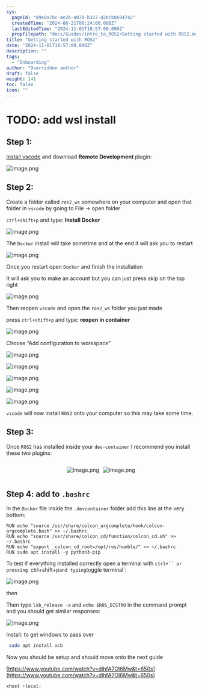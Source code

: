```yaml
---
sys:
  pageId: "89e0a78c-4e2b-4070-b327-d28cb0694742"
  createdTime: "2024-08-21T00:24:00.000Z"
  lastEditedTime: "2024-11-01T18:57:00.000Z"
  propFilepath: "docs/Guides/intro_to_ROS2/Getting started with ROS2.md"
title: "Getting started with ROS2"
date: "2024-11-01T18:57:00.000Z"
description: ""
tags:
  - "Onboarding"
author: "Overridden author"
draft: false
weight: 141
toc: false
icon: ""
---
```


# TODO: add wsl install

## Step 1:

[Install vscode](https://code.visualstudio.com/download) and download **Remote Development** plugin:

![image.png](https://prod-files-secure.s3.us-west-2.amazonaws.com/d518164a-d88e-44d1-a4ee-3adb3bd8bce0/efb52993-1881-4a40-b95e-6f020334f022/image.png?X-Amz-Algorithm=AWS4-HMAC-SHA256&X-Amz-Content-Sha256=UNSIGNED-PAYLOAD&X-Amz-Credential=ASIAZI2LB466XXYN7D4K%2F20250428%2Fus-west-2%2Fs3%2Faws4_request&X-Amz-Date=20250428T033406Z&X-Amz-Expires=3600&X-Amz-Security-Token=IQoJb3JpZ2luX2VjENH%2F%2F%2F%2F%2F%2F%2F%2F%2F%2FwEaCXVzLXdlc3QtMiJHMEUCIDpFuYw0Ze%2F8QWKjyM81TD%2FVSVGLltSABSDoDQaabut3AiEA7Tb3P60VE8oxUP6PmjHcRRc2zf0EEO70GBhrrAAmBHAq%2FwMIahAAGgw2Mzc0MjMxODM4MDUiDM%2FqMxHncglLH6jt2ircA%2BJ4FRU%2FiYqdp9cF9ZlPh5O%2FFqekeSDrnEmc7tQ%2BQWyuz%2B2XVgnZAVxPF8K3RPa10sx4dNpua5CvGBe6F7iS9rE2uXsel6eM2yY5jmWEbqf7wzHlkk2cnry%2FWE%2Fieg%2Bzw8vHhD9CdAoU7FaOgMDWjrUgWIyFbenqOGDCu9qu%2F5RWjAFBMJVBloXNmBgd%2BXy4vvlXxbRDiXrQXxfyLaDjMbZmb32jTgkrmthpaw1xml6rnLBFtxlxGC6Z29TLVv47woib%2BXhwQpEEft4vBAReIfN2QDx6lj7C745ScHP2QhThAkh1Bx3J7OuGIZwDwr0E02hTjpC0aKMAYt7DsofxECSayR7RO65oUhCS4EcZkLIcZuPlcYb%2F0u%2FGE3SpXBwe2XnOl2fBZrEbkxhgonMG7sXmjXn0vqTBvQtbM5bHMYKUvtImFg%2BmBYP9M2K2GzgSQQf3QUbj7gSHxWdcVYlA%2BhmQNRdxm8d5mmnYzLadW3etCkXyXyDGGpmGFYGAk3%2Bae5Hh%2FnlPG%2Fh%2BXWcCA0cILmcs1P9TVf94BU9kHvOkdJ%2FhSpnNFZFXW1aKQV%2BbEnTghTR5fGU7QN8vfKkfxUH5Y3Y5gahEJsurTiH5SO1ykCr0ccsvZNZ1cxz%2F5K9gMOqhu8AGOqUB9U0Uum0DTfL5U5lA9LTIhMihczyeHCHBu%2ByFqP8ihm6NMmo1J885q07DwSN1GqExPvH5xJeetx7%2F8XJAiZ7T9BA1fwbFDmtwX4CGTNHXlBC%2Fwpr1ot4sTpxGbhgGIV4P4zb3mMlIG826Rs1z%2FMPsR0FNqBEvLwcjtv0GpcJmzDvHObtoPRUGOWeMkxILBHKTX5XSZV5bmvF1vx3EsADs5ZFnXlPf&X-Amz-Signature=aca7963ac00afc2700c76da7063b27228d13d4f7967314a5b74b0bb2fdf4842b&X-Amz-SignedHeaders=host&x-id=GetObject)

## Step 2:

Create a folder called `ros2_ws` somewhere on your computer and open that folder in `vscode` by going to File → open folder 

`ctrl+shift+p` and type: **Install Docker**

![image.png](https://prod-files-secure.s3.us-west-2.amazonaws.com/d518164a-d88e-44d1-a4ee-3adb3bd8bce0/2269dc0e-1cd5-47ff-bceb-c04ad9b2eab0/image.png?X-Amz-Algorithm=AWS4-HMAC-SHA256&X-Amz-Content-Sha256=UNSIGNED-PAYLOAD&X-Amz-Credential=ASIAZI2LB466XXYN7D4K%2F20250428%2Fus-west-2%2Fs3%2Faws4_request&X-Amz-Date=20250428T033405Z&X-Amz-Expires=3600&X-Amz-Security-Token=IQoJb3JpZ2luX2VjENH%2F%2F%2F%2F%2F%2F%2F%2F%2F%2FwEaCXVzLXdlc3QtMiJHMEUCIDpFuYw0Ze%2F8QWKjyM81TD%2FVSVGLltSABSDoDQaabut3AiEA7Tb3P60VE8oxUP6PmjHcRRc2zf0EEO70GBhrrAAmBHAq%2FwMIahAAGgw2Mzc0MjMxODM4MDUiDM%2FqMxHncglLH6jt2ircA%2BJ4FRU%2FiYqdp9cF9ZlPh5O%2FFqekeSDrnEmc7tQ%2BQWyuz%2B2XVgnZAVxPF8K3RPa10sx4dNpua5CvGBe6F7iS9rE2uXsel6eM2yY5jmWEbqf7wzHlkk2cnry%2FWE%2Fieg%2Bzw8vHhD9CdAoU7FaOgMDWjrUgWIyFbenqOGDCu9qu%2F5RWjAFBMJVBloXNmBgd%2BXy4vvlXxbRDiXrQXxfyLaDjMbZmb32jTgkrmthpaw1xml6rnLBFtxlxGC6Z29TLVv47woib%2BXhwQpEEft4vBAReIfN2QDx6lj7C745ScHP2QhThAkh1Bx3J7OuGIZwDwr0E02hTjpC0aKMAYt7DsofxECSayR7RO65oUhCS4EcZkLIcZuPlcYb%2F0u%2FGE3SpXBwe2XnOl2fBZrEbkxhgonMG7sXmjXn0vqTBvQtbM5bHMYKUvtImFg%2BmBYP9M2K2GzgSQQf3QUbj7gSHxWdcVYlA%2BhmQNRdxm8d5mmnYzLadW3etCkXyXyDGGpmGFYGAk3%2Bae5Hh%2FnlPG%2Fh%2BXWcCA0cILmcs1P9TVf94BU9kHvOkdJ%2FhSpnNFZFXW1aKQV%2BbEnTghTR5fGU7QN8vfKkfxUH5Y3Y5gahEJsurTiH5SO1ykCr0ccsvZNZ1cxz%2F5K9gMOqhu8AGOqUB9U0Uum0DTfL5U5lA9LTIhMihczyeHCHBu%2ByFqP8ihm6NMmo1J885q07DwSN1GqExPvH5xJeetx7%2F8XJAiZ7T9BA1fwbFDmtwX4CGTNHXlBC%2Fwpr1ot4sTpxGbhgGIV4P4zb3mMlIG826Rs1z%2FMPsR0FNqBEvLwcjtv0GpcJmzDvHObtoPRUGOWeMkxILBHKTX5XSZV5bmvF1vx3EsADs5ZFnXlPf&X-Amz-Signature=0f084172a5031e13eed035b9f63ac1795e7f707486c98c517a7cca0b42406d52&X-Amz-SignedHeaders=host&x-id=GetObject)

The `Docker` install will take sometime and at the end it will ask you to restart

![image.png](https://prod-files-secure.s3.us-west-2.amazonaws.com/d518164a-d88e-44d1-a4ee-3adb3bd8bce0/ed233f78-be33-4b1f-b89c-9c346c0e961e/image.png?X-Amz-Algorithm=AWS4-HMAC-SHA256&X-Amz-Content-Sha256=UNSIGNED-PAYLOAD&X-Amz-Credential=ASIAZI2LB466XXYN7D4K%2F20250428%2Fus-west-2%2Fs3%2Faws4_request&X-Amz-Date=20250428T033405Z&X-Amz-Expires=3600&X-Amz-Security-Token=IQoJb3JpZ2luX2VjENH%2F%2F%2F%2F%2F%2F%2F%2F%2F%2FwEaCXVzLXdlc3QtMiJHMEUCIDpFuYw0Ze%2F8QWKjyM81TD%2FVSVGLltSABSDoDQaabut3AiEA7Tb3P60VE8oxUP6PmjHcRRc2zf0EEO70GBhrrAAmBHAq%2FwMIahAAGgw2Mzc0MjMxODM4MDUiDM%2FqMxHncglLH6jt2ircA%2BJ4FRU%2FiYqdp9cF9ZlPh5O%2FFqekeSDrnEmc7tQ%2BQWyuz%2B2XVgnZAVxPF8K3RPa10sx4dNpua5CvGBe6F7iS9rE2uXsel6eM2yY5jmWEbqf7wzHlkk2cnry%2FWE%2Fieg%2Bzw8vHhD9CdAoU7FaOgMDWjrUgWIyFbenqOGDCu9qu%2F5RWjAFBMJVBloXNmBgd%2BXy4vvlXxbRDiXrQXxfyLaDjMbZmb32jTgkrmthpaw1xml6rnLBFtxlxGC6Z29TLVv47woib%2BXhwQpEEft4vBAReIfN2QDx6lj7C745ScHP2QhThAkh1Bx3J7OuGIZwDwr0E02hTjpC0aKMAYt7DsofxECSayR7RO65oUhCS4EcZkLIcZuPlcYb%2F0u%2FGE3SpXBwe2XnOl2fBZrEbkxhgonMG7sXmjXn0vqTBvQtbM5bHMYKUvtImFg%2BmBYP9M2K2GzgSQQf3QUbj7gSHxWdcVYlA%2BhmQNRdxm8d5mmnYzLadW3etCkXyXyDGGpmGFYGAk3%2Bae5Hh%2FnlPG%2Fh%2BXWcCA0cILmcs1P9TVf94BU9kHvOkdJ%2FhSpnNFZFXW1aKQV%2BbEnTghTR5fGU7QN8vfKkfxUH5Y3Y5gahEJsurTiH5SO1ykCr0ccsvZNZ1cxz%2F5K9gMOqhu8AGOqUB9U0Uum0DTfL5U5lA9LTIhMihczyeHCHBu%2ByFqP8ihm6NMmo1J885q07DwSN1GqExPvH5xJeetx7%2F8XJAiZ7T9BA1fwbFDmtwX4CGTNHXlBC%2Fwpr1ot4sTpxGbhgGIV4P4zb3mMlIG826Rs1z%2FMPsR0FNqBEvLwcjtv0GpcJmzDvHObtoPRUGOWeMkxILBHKTX5XSZV5bmvF1vx3EsADs5ZFnXlPf&X-Amz-Signature=543c3c13676f270722d8080d4e86b433ccbe3a970c615195402b5c59e87f7da7&X-Amz-SignedHeaders=host&x-id=GetObject)

Once you restart open `Docker` and finish the installation

It will ask you to make an account but you can just press skip on the top right

![image.png](https://prod-files-secure.s3.us-west-2.amazonaws.com/d518164a-d88e-44d1-a4ee-3adb3bd8bce0/21010ad9-1659-4fd9-9f59-9932a09b2a3d/image.png?X-Amz-Algorithm=AWS4-HMAC-SHA256&X-Amz-Content-Sha256=UNSIGNED-PAYLOAD&X-Amz-Credential=ASIAZI2LB466XXYN7D4K%2F20250428%2Fus-west-2%2Fs3%2Faws4_request&X-Amz-Date=20250428T033405Z&X-Amz-Expires=3600&X-Amz-Security-Token=IQoJb3JpZ2luX2VjENH%2F%2F%2F%2F%2F%2F%2F%2F%2F%2FwEaCXVzLXdlc3QtMiJHMEUCIDpFuYw0Ze%2F8QWKjyM81TD%2FVSVGLltSABSDoDQaabut3AiEA7Tb3P60VE8oxUP6PmjHcRRc2zf0EEO70GBhrrAAmBHAq%2FwMIahAAGgw2Mzc0MjMxODM4MDUiDM%2FqMxHncglLH6jt2ircA%2BJ4FRU%2FiYqdp9cF9ZlPh5O%2FFqekeSDrnEmc7tQ%2BQWyuz%2B2XVgnZAVxPF8K3RPa10sx4dNpua5CvGBe6F7iS9rE2uXsel6eM2yY5jmWEbqf7wzHlkk2cnry%2FWE%2Fieg%2Bzw8vHhD9CdAoU7FaOgMDWjrUgWIyFbenqOGDCu9qu%2F5RWjAFBMJVBloXNmBgd%2BXy4vvlXxbRDiXrQXxfyLaDjMbZmb32jTgkrmthpaw1xml6rnLBFtxlxGC6Z29TLVv47woib%2BXhwQpEEft4vBAReIfN2QDx6lj7C745ScHP2QhThAkh1Bx3J7OuGIZwDwr0E02hTjpC0aKMAYt7DsofxECSayR7RO65oUhCS4EcZkLIcZuPlcYb%2F0u%2FGE3SpXBwe2XnOl2fBZrEbkxhgonMG7sXmjXn0vqTBvQtbM5bHMYKUvtImFg%2BmBYP9M2K2GzgSQQf3QUbj7gSHxWdcVYlA%2BhmQNRdxm8d5mmnYzLadW3etCkXyXyDGGpmGFYGAk3%2Bae5Hh%2FnlPG%2Fh%2BXWcCA0cILmcs1P9TVf94BU9kHvOkdJ%2FhSpnNFZFXW1aKQV%2BbEnTghTR5fGU7QN8vfKkfxUH5Y3Y5gahEJsurTiH5SO1ykCr0ccsvZNZ1cxz%2F5K9gMOqhu8AGOqUB9U0Uum0DTfL5U5lA9LTIhMihczyeHCHBu%2ByFqP8ihm6NMmo1J885q07DwSN1GqExPvH5xJeetx7%2F8XJAiZ7T9BA1fwbFDmtwX4CGTNHXlBC%2Fwpr1ot4sTpxGbhgGIV4P4zb3mMlIG826Rs1z%2FMPsR0FNqBEvLwcjtv0GpcJmzDvHObtoPRUGOWeMkxILBHKTX5XSZV5bmvF1vx3EsADs5ZFnXlPf&X-Amz-Signature=1a8bab849cc0e935314f1ff008c4516d6bc3d7900c8406069e9f7d039634e85e&X-Amz-SignedHeaders=host&x-id=GetObject)

Then reopen `vscode` and open the `ros2_ws` folder you just made

press `ctrl+shift+p` and type: **reopen in container**

![image.png](https://prod-files-secure.s3.us-west-2.amazonaws.com/d518164a-d88e-44d1-a4ee-3adb3bd8bce0/4e93b8c2-41ad-488c-8095-c74205196118/image.png?X-Amz-Algorithm=AWS4-HMAC-SHA256&X-Amz-Content-Sha256=UNSIGNED-PAYLOAD&X-Amz-Credential=ASIAZI2LB466XXYN7D4K%2F20250428%2Fus-west-2%2Fs3%2Faws4_request&X-Amz-Date=20250428T033405Z&X-Amz-Expires=3600&X-Amz-Security-Token=IQoJb3JpZ2luX2VjENH%2F%2F%2F%2F%2F%2F%2F%2F%2F%2FwEaCXVzLXdlc3QtMiJHMEUCIDpFuYw0Ze%2F8QWKjyM81TD%2FVSVGLltSABSDoDQaabut3AiEA7Tb3P60VE8oxUP6PmjHcRRc2zf0EEO70GBhrrAAmBHAq%2FwMIahAAGgw2Mzc0MjMxODM4MDUiDM%2FqMxHncglLH6jt2ircA%2BJ4FRU%2FiYqdp9cF9ZlPh5O%2FFqekeSDrnEmc7tQ%2BQWyuz%2B2XVgnZAVxPF8K3RPa10sx4dNpua5CvGBe6F7iS9rE2uXsel6eM2yY5jmWEbqf7wzHlkk2cnry%2FWE%2Fieg%2Bzw8vHhD9CdAoU7FaOgMDWjrUgWIyFbenqOGDCu9qu%2F5RWjAFBMJVBloXNmBgd%2BXy4vvlXxbRDiXrQXxfyLaDjMbZmb32jTgkrmthpaw1xml6rnLBFtxlxGC6Z29TLVv47woib%2BXhwQpEEft4vBAReIfN2QDx6lj7C745ScHP2QhThAkh1Bx3J7OuGIZwDwr0E02hTjpC0aKMAYt7DsofxECSayR7RO65oUhCS4EcZkLIcZuPlcYb%2F0u%2FGE3SpXBwe2XnOl2fBZrEbkxhgonMG7sXmjXn0vqTBvQtbM5bHMYKUvtImFg%2BmBYP9M2K2GzgSQQf3QUbj7gSHxWdcVYlA%2BhmQNRdxm8d5mmnYzLadW3etCkXyXyDGGpmGFYGAk3%2Bae5Hh%2FnlPG%2Fh%2BXWcCA0cILmcs1P9TVf94BU9kHvOkdJ%2FhSpnNFZFXW1aKQV%2BbEnTghTR5fGU7QN8vfKkfxUH5Y3Y5gahEJsurTiH5SO1ykCr0ccsvZNZ1cxz%2F5K9gMOqhu8AGOqUB9U0Uum0DTfL5U5lA9LTIhMihczyeHCHBu%2ByFqP8ihm6NMmo1J885q07DwSN1GqExPvH5xJeetx7%2F8XJAiZ7T9BA1fwbFDmtwX4CGTNHXlBC%2Fwpr1ot4sTpxGbhgGIV4P4zb3mMlIG826Rs1z%2FMPsR0FNqBEvLwcjtv0GpcJmzDvHObtoPRUGOWeMkxILBHKTX5XSZV5bmvF1vx3EsADs5ZFnXlPf&X-Amz-Signature=ec748c957c298e1e164ad0e2c101763245a9d7b1a6b9e3d3fa838c07085b526f&X-Amz-SignedHeaders=host&x-id=GetObject)

Choose “Add configuration to workspace”

![image.png](https://prod-files-secure.s3.us-west-2.amazonaws.com/d518164a-d88e-44d1-a4ee-3adb3bd8bce0/9560b282-5060-4989-ba37-97e7b2c22476/image.png?X-Amz-Algorithm=AWS4-HMAC-SHA256&X-Amz-Content-Sha256=UNSIGNED-PAYLOAD&X-Amz-Credential=ASIAZI2LB466XXYN7D4K%2F20250428%2Fus-west-2%2Fs3%2Faws4_request&X-Amz-Date=20250428T033405Z&X-Amz-Expires=3600&X-Amz-Security-Token=IQoJb3JpZ2luX2VjENH%2F%2F%2F%2F%2F%2F%2F%2F%2F%2FwEaCXVzLXdlc3QtMiJHMEUCIDpFuYw0Ze%2F8QWKjyM81TD%2FVSVGLltSABSDoDQaabut3AiEA7Tb3P60VE8oxUP6PmjHcRRc2zf0EEO70GBhrrAAmBHAq%2FwMIahAAGgw2Mzc0MjMxODM4MDUiDM%2FqMxHncglLH6jt2ircA%2BJ4FRU%2FiYqdp9cF9ZlPh5O%2FFqekeSDrnEmc7tQ%2BQWyuz%2B2XVgnZAVxPF8K3RPa10sx4dNpua5CvGBe6F7iS9rE2uXsel6eM2yY5jmWEbqf7wzHlkk2cnry%2FWE%2Fieg%2Bzw8vHhD9CdAoU7FaOgMDWjrUgWIyFbenqOGDCu9qu%2F5RWjAFBMJVBloXNmBgd%2BXy4vvlXxbRDiXrQXxfyLaDjMbZmb32jTgkrmthpaw1xml6rnLBFtxlxGC6Z29TLVv47woib%2BXhwQpEEft4vBAReIfN2QDx6lj7C745ScHP2QhThAkh1Bx3J7OuGIZwDwr0E02hTjpC0aKMAYt7DsofxECSayR7RO65oUhCS4EcZkLIcZuPlcYb%2F0u%2FGE3SpXBwe2XnOl2fBZrEbkxhgonMG7sXmjXn0vqTBvQtbM5bHMYKUvtImFg%2BmBYP9M2K2GzgSQQf3QUbj7gSHxWdcVYlA%2BhmQNRdxm8d5mmnYzLadW3etCkXyXyDGGpmGFYGAk3%2Bae5Hh%2FnlPG%2Fh%2BXWcCA0cILmcs1P9TVf94BU9kHvOkdJ%2FhSpnNFZFXW1aKQV%2BbEnTghTR5fGU7QN8vfKkfxUH5Y3Y5gahEJsurTiH5SO1ykCr0ccsvZNZ1cxz%2F5K9gMOqhu8AGOqUB9U0Uum0DTfL5U5lA9LTIhMihczyeHCHBu%2ByFqP8ihm6NMmo1J885q07DwSN1GqExPvH5xJeetx7%2F8XJAiZ7T9BA1fwbFDmtwX4CGTNHXlBC%2Fwpr1ot4sTpxGbhgGIV4P4zb3mMlIG826Rs1z%2FMPsR0FNqBEvLwcjtv0GpcJmzDvHObtoPRUGOWeMkxILBHKTX5XSZV5bmvF1vx3EsADs5ZFnXlPf&X-Amz-Signature=a6589eeee10243b06089375700ae9a473569ee8d54cc8c5f148d0bb059e9999a&X-Amz-SignedHeaders=host&x-id=GetObject)

![image.png](https://prod-files-secure.s3.us-west-2.amazonaws.com/d518164a-d88e-44d1-a4ee-3adb3bd8bce0/2ee63f81-886b-48e8-a553-dc6e5eac99e4/image.png?X-Amz-Algorithm=AWS4-HMAC-SHA256&X-Amz-Content-Sha256=UNSIGNED-PAYLOAD&X-Amz-Credential=ASIAZI2LB466XXYN7D4K%2F20250428%2Fus-west-2%2Fs3%2Faws4_request&X-Amz-Date=20250428T033406Z&X-Amz-Expires=3600&X-Amz-Security-Token=IQoJb3JpZ2luX2VjENH%2F%2F%2F%2F%2F%2F%2F%2F%2F%2FwEaCXVzLXdlc3QtMiJHMEUCIDpFuYw0Ze%2F8QWKjyM81TD%2FVSVGLltSABSDoDQaabut3AiEA7Tb3P60VE8oxUP6PmjHcRRc2zf0EEO70GBhrrAAmBHAq%2FwMIahAAGgw2Mzc0MjMxODM4MDUiDM%2FqMxHncglLH6jt2ircA%2BJ4FRU%2FiYqdp9cF9ZlPh5O%2FFqekeSDrnEmc7tQ%2BQWyuz%2B2XVgnZAVxPF8K3RPa10sx4dNpua5CvGBe6F7iS9rE2uXsel6eM2yY5jmWEbqf7wzHlkk2cnry%2FWE%2Fieg%2Bzw8vHhD9CdAoU7FaOgMDWjrUgWIyFbenqOGDCu9qu%2F5RWjAFBMJVBloXNmBgd%2BXy4vvlXxbRDiXrQXxfyLaDjMbZmb32jTgkrmthpaw1xml6rnLBFtxlxGC6Z29TLVv47woib%2BXhwQpEEft4vBAReIfN2QDx6lj7C745ScHP2QhThAkh1Bx3J7OuGIZwDwr0E02hTjpC0aKMAYt7DsofxECSayR7RO65oUhCS4EcZkLIcZuPlcYb%2F0u%2FGE3SpXBwe2XnOl2fBZrEbkxhgonMG7sXmjXn0vqTBvQtbM5bHMYKUvtImFg%2BmBYP9M2K2GzgSQQf3QUbj7gSHxWdcVYlA%2BhmQNRdxm8d5mmnYzLadW3etCkXyXyDGGpmGFYGAk3%2Bae5Hh%2FnlPG%2Fh%2BXWcCA0cILmcs1P9TVf94BU9kHvOkdJ%2FhSpnNFZFXW1aKQV%2BbEnTghTR5fGU7QN8vfKkfxUH5Y3Y5gahEJsurTiH5SO1ykCr0ccsvZNZ1cxz%2F5K9gMOqhu8AGOqUB9U0Uum0DTfL5U5lA9LTIhMihczyeHCHBu%2ByFqP8ihm6NMmo1J885q07DwSN1GqExPvH5xJeetx7%2F8XJAiZ7T9BA1fwbFDmtwX4CGTNHXlBC%2Fwpr1ot4sTpxGbhgGIV4P4zb3mMlIG826Rs1z%2FMPsR0FNqBEvLwcjtv0GpcJmzDvHObtoPRUGOWeMkxILBHKTX5XSZV5bmvF1vx3EsADs5ZFnXlPf&X-Amz-Signature=ce3474085bb5816203aaeea7f0b116433b6784192032a0fe85f3fadc0957812f&X-Amz-SignedHeaders=host&x-id=GetObject)

![image.png](https://prod-files-secure.s3.us-west-2.amazonaws.com/d518164a-d88e-44d1-a4ee-3adb3bd8bce0/ae1580b2-b048-407e-aed9-b584224a7a04/image.png?X-Amz-Algorithm=AWS4-HMAC-SHA256&X-Amz-Content-Sha256=UNSIGNED-PAYLOAD&X-Amz-Credential=ASIAZI2LB466XXYN7D4K%2F20250428%2Fus-west-2%2Fs3%2Faws4_request&X-Amz-Date=20250428T033405Z&X-Amz-Expires=3600&X-Amz-Security-Token=IQoJb3JpZ2luX2VjENH%2F%2F%2F%2F%2F%2F%2F%2F%2F%2FwEaCXVzLXdlc3QtMiJHMEUCIDpFuYw0Ze%2F8QWKjyM81TD%2FVSVGLltSABSDoDQaabut3AiEA7Tb3P60VE8oxUP6PmjHcRRc2zf0EEO70GBhrrAAmBHAq%2FwMIahAAGgw2Mzc0MjMxODM4MDUiDM%2FqMxHncglLH6jt2ircA%2BJ4FRU%2FiYqdp9cF9ZlPh5O%2FFqekeSDrnEmc7tQ%2BQWyuz%2B2XVgnZAVxPF8K3RPa10sx4dNpua5CvGBe6F7iS9rE2uXsel6eM2yY5jmWEbqf7wzHlkk2cnry%2FWE%2Fieg%2Bzw8vHhD9CdAoU7FaOgMDWjrUgWIyFbenqOGDCu9qu%2F5RWjAFBMJVBloXNmBgd%2BXy4vvlXxbRDiXrQXxfyLaDjMbZmb32jTgkrmthpaw1xml6rnLBFtxlxGC6Z29TLVv47woib%2BXhwQpEEft4vBAReIfN2QDx6lj7C745ScHP2QhThAkh1Bx3J7OuGIZwDwr0E02hTjpC0aKMAYt7DsofxECSayR7RO65oUhCS4EcZkLIcZuPlcYb%2F0u%2FGE3SpXBwe2XnOl2fBZrEbkxhgonMG7sXmjXn0vqTBvQtbM5bHMYKUvtImFg%2BmBYP9M2K2GzgSQQf3QUbj7gSHxWdcVYlA%2BhmQNRdxm8d5mmnYzLadW3etCkXyXyDGGpmGFYGAk3%2Bae5Hh%2FnlPG%2Fh%2BXWcCA0cILmcs1P9TVf94BU9kHvOkdJ%2FhSpnNFZFXW1aKQV%2BbEnTghTR5fGU7QN8vfKkfxUH5Y3Y5gahEJsurTiH5SO1ykCr0ccsvZNZ1cxz%2F5K9gMOqhu8AGOqUB9U0Uum0DTfL5U5lA9LTIhMihczyeHCHBu%2ByFqP8ihm6NMmo1J885q07DwSN1GqExPvH5xJeetx7%2F8XJAiZ7T9BA1fwbFDmtwX4CGTNHXlBC%2Fwpr1ot4sTpxGbhgGIV4P4zb3mMlIG826Rs1z%2FMPsR0FNqBEvLwcjtv0GpcJmzDvHObtoPRUGOWeMkxILBHKTX5XSZV5bmvF1vx3EsADs5ZFnXlPf&X-Amz-Signature=a73bdda4bc9167aa2fa1f7299fc02264e54fd4d46e778bab696113a2f6fbceef&X-Amz-SignedHeaders=host&x-id=GetObject)

![image.png](https://prod-files-secure.s3.us-west-2.amazonaws.com/d518164a-d88e-44d1-a4ee-3adb3bd8bce0/53255b28-f75e-430f-b9e3-c0ac8577e42b/image.png?X-Amz-Algorithm=AWS4-HMAC-SHA256&X-Amz-Content-Sha256=UNSIGNED-PAYLOAD&X-Amz-Credential=ASIAZI2LB466XXYN7D4K%2F20250428%2Fus-west-2%2Fs3%2Faws4_request&X-Amz-Date=20250428T033405Z&X-Amz-Expires=3600&X-Amz-Security-Token=IQoJb3JpZ2luX2VjENH%2F%2F%2F%2F%2F%2F%2F%2F%2F%2FwEaCXVzLXdlc3QtMiJHMEUCIDpFuYw0Ze%2F8QWKjyM81TD%2FVSVGLltSABSDoDQaabut3AiEA7Tb3P60VE8oxUP6PmjHcRRc2zf0EEO70GBhrrAAmBHAq%2FwMIahAAGgw2Mzc0MjMxODM4MDUiDM%2FqMxHncglLH6jt2ircA%2BJ4FRU%2FiYqdp9cF9ZlPh5O%2FFqekeSDrnEmc7tQ%2BQWyuz%2B2XVgnZAVxPF8K3RPa10sx4dNpua5CvGBe6F7iS9rE2uXsel6eM2yY5jmWEbqf7wzHlkk2cnry%2FWE%2Fieg%2Bzw8vHhD9CdAoU7FaOgMDWjrUgWIyFbenqOGDCu9qu%2F5RWjAFBMJVBloXNmBgd%2BXy4vvlXxbRDiXrQXxfyLaDjMbZmb32jTgkrmthpaw1xml6rnLBFtxlxGC6Z29TLVv47woib%2BXhwQpEEft4vBAReIfN2QDx6lj7C745ScHP2QhThAkh1Bx3J7OuGIZwDwr0E02hTjpC0aKMAYt7DsofxECSayR7RO65oUhCS4EcZkLIcZuPlcYb%2F0u%2FGE3SpXBwe2XnOl2fBZrEbkxhgonMG7sXmjXn0vqTBvQtbM5bHMYKUvtImFg%2BmBYP9M2K2GzgSQQf3QUbj7gSHxWdcVYlA%2BhmQNRdxm8d5mmnYzLadW3etCkXyXyDGGpmGFYGAk3%2Bae5Hh%2FnlPG%2Fh%2BXWcCA0cILmcs1P9TVf94BU9kHvOkdJ%2FhSpnNFZFXW1aKQV%2BbEnTghTR5fGU7QN8vfKkfxUH5Y3Y5gahEJsurTiH5SO1ykCr0ccsvZNZ1cxz%2F5K9gMOqhu8AGOqUB9U0Uum0DTfL5U5lA9LTIhMihczyeHCHBu%2ByFqP8ihm6NMmo1J885q07DwSN1GqExPvH5xJeetx7%2F8XJAiZ7T9BA1fwbFDmtwX4CGTNHXlBC%2Fwpr1ot4sTpxGbhgGIV4P4zb3mMlIG826Rs1z%2FMPsR0FNqBEvLwcjtv0GpcJmzDvHObtoPRUGOWeMkxILBHKTX5XSZV5bmvF1vx3EsADs5ZFnXlPf&X-Amz-Signature=fe44483cf1f23b569eb618f34f8a1cf21a9399a777044d088affe5467907905a&X-Amz-SignedHeaders=host&x-id=GetObject)

![image.png](https://prod-files-secure.s3.us-west-2.amazonaws.com/d518164a-d88e-44d1-a4ee-3adb3bd8bce0/7c562767-5af9-4ffb-97d1-327bcdf4ee00/image.png?X-Amz-Algorithm=AWS4-HMAC-SHA256&X-Amz-Content-Sha256=UNSIGNED-PAYLOAD&X-Amz-Credential=ASIAZI2LB466XXYN7D4K%2F20250428%2Fus-west-2%2Fs3%2Faws4_request&X-Amz-Date=20250428T033405Z&X-Amz-Expires=3600&X-Amz-Security-Token=IQoJb3JpZ2luX2VjENH%2F%2F%2F%2F%2F%2F%2F%2F%2F%2FwEaCXVzLXdlc3QtMiJHMEUCIDpFuYw0Ze%2F8QWKjyM81TD%2FVSVGLltSABSDoDQaabut3AiEA7Tb3P60VE8oxUP6PmjHcRRc2zf0EEO70GBhrrAAmBHAq%2FwMIahAAGgw2Mzc0MjMxODM4MDUiDM%2FqMxHncglLH6jt2ircA%2BJ4FRU%2FiYqdp9cF9ZlPh5O%2FFqekeSDrnEmc7tQ%2BQWyuz%2B2XVgnZAVxPF8K3RPa10sx4dNpua5CvGBe6F7iS9rE2uXsel6eM2yY5jmWEbqf7wzHlkk2cnry%2FWE%2Fieg%2Bzw8vHhD9CdAoU7FaOgMDWjrUgWIyFbenqOGDCu9qu%2F5RWjAFBMJVBloXNmBgd%2BXy4vvlXxbRDiXrQXxfyLaDjMbZmb32jTgkrmthpaw1xml6rnLBFtxlxGC6Z29TLVv47woib%2BXhwQpEEft4vBAReIfN2QDx6lj7C745ScHP2QhThAkh1Bx3J7OuGIZwDwr0E02hTjpC0aKMAYt7DsofxECSayR7RO65oUhCS4EcZkLIcZuPlcYb%2F0u%2FGE3SpXBwe2XnOl2fBZrEbkxhgonMG7sXmjXn0vqTBvQtbM5bHMYKUvtImFg%2BmBYP9M2K2GzgSQQf3QUbj7gSHxWdcVYlA%2BhmQNRdxm8d5mmnYzLadW3etCkXyXyDGGpmGFYGAk3%2Bae5Hh%2FnlPG%2Fh%2BXWcCA0cILmcs1P9TVf94BU9kHvOkdJ%2FhSpnNFZFXW1aKQV%2BbEnTghTR5fGU7QN8vfKkfxUH5Y3Y5gahEJsurTiH5SO1ykCr0ccsvZNZ1cxz%2F5K9gMOqhu8AGOqUB9U0Uum0DTfL5U5lA9LTIhMihczyeHCHBu%2ByFqP8ihm6NMmo1J885q07DwSN1GqExPvH5xJeetx7%2F8XJAiZ7T9BA1fwbFDmtwX4CGTNHXlBC%2Fwpr1ot4sTpxGbhgGIV4P4zb3mMlIG826Rs1z%2FMPsR0FNqBEvLwcjtv0GpcJmzDvHObtoPRUGOWeMkxILBHKTX5XSZV5bmvF1vx3EsADs5ZFnXlPf&X-Amz-Signature=dffe1d6b6bb29c3f956a9a6840efee8ad550117fd9449c49b4ff3c4ec9b56cb3&X-Amz-SignedHeaders=host&x-id=GetObject)

`vscode` will now install `ROS2` onto your computer so this may take some time.

## Step 3:

Once `ROS2` has installed inside your `dev-container` I recommend you install these two plugins:

<div style="display: flex;flex-direction: row; column-gap:10px; max-width: 630px;justify-content: center;">
<div>

![image.png](https://prod-files-secure.s3.us-west-2.amazonaws.com/d518164a-d88e-44d1-a4ee-3adb3bd8bce0/3fc3d550-5a54-4ba1-ba6b-faa01cdb7369/image.png?X-Amz-Algorithm=AWS4-HMAC-SHA256&X-Amz-Content-Sha256=UNSIGNED-PAYLOAD&X-Amz-Credential=ASIAZI2LB466Q24DH2YF%2F20250428%2Fus-west-2%2Fs3%2Faws4_request&X-Amz-Date=20250428T033408Z&X-Amz-Expires=3600&X-Amz-Security-Token=IQoJb3JpZ2luX2VjENL%2F%2F%2F%2F%2F%2F%2F%2F%2F%2FwEaCXVzLXdlc3QtMiJGMEQCIHP46usSSaaI5HL%2Fz9%2BmDAIimOX1cetqgBAeY7G7AQK8AiBSG3riSRnUFcfgE1CQNx6Z0A7k8DgELKKNsd7OyfdOQSr%2FAwhrEAAaDDYzNzQyMzE4MzgwNSIMLU3pObSN1BSHBCh4KtwD3wsR8pDyZEyNhIbdaqQE2oU20vBJUFr2BLTKNvmI2J39lypFZCJCYQ3be3EvDDs%2B4a6uQtUCbu0kkyZxvg81bINKfqS3j6dPBeisB4YlKH9nHs7v%2F5U2VMs0rnAaoSrLQhgJ4QpQ70ESa3423h3bULHb8wWxtQLdVt7iuhAIKpYc%2BMKL4G0Uc2bvJc54pIxgN3YJ7z%2F041DZ95FNUPmPRktpphoZs7kMmNx%2FatddkCLQ2LppxfnZQwlVBf%2FU3whyvzyKSb44JNxUs5IgdBHyoCG00sqY8rVQwoP2oaxe7s8rZfrGdJkvYndYEk2Tn5wyIYbTSjz%2BFIj%2BE5m%2FGDZ4vnLf1bCSmIECLKlkEYrbyzgk5ygr6wTGpm83PsrguZJtzt%2FIqP1mPc6Owui1O13qmyeOvjCWOgbDEqh2caBtkHASCrVPK5ErKMCqqcSYjuMG8dhE%2FRJsSWcHZWW52ny8lTNTWJtquQp1RWv6XsjmB%2FRwjd69eu%2BTQPvEXp8ILIpgu0qMuDB6qATKenWSmz2vuy9Ay6%2BLOwLfr6FzNW2NUV%2FzA2uA6Q6W3U%2BKjY5qzK6JEs2t9xY5bnzvO3OhC0RW7PoyfdtVFL1viEetqeKo%2BD7FD6%2B%2FPrHwPUVuKZEwxLm7wAY6pgEeCuZKqt2B95iclmOCMVV%2FSX54dlYnbf3muZhPSaLy2ITbcAJfG6hrz0qjZPgOd7gGnaIBwyZKyDI77CctdRyDzTew9839MXdigt0sk%2FtkfnCDwfh9ED%2B3tnHuCEDyYD8WFFJFCzhY5g8lyGOUCjzFBMXdbVNW4NCKDEDMjhNgCVjv1ODv6DyJICau2ui71aMFmlwWuAULF9LvPg4WbDIdo93IqPHb&X-Amz-Signature=7f9c9912dcf75c196ae473ae979a48053f58fcd06217ba181347ace1e37040d6&X-Amz-SignedHeaders=host&x-id=GetObject)

</div>
<div>

![image.png](https://prod-files-secure.s3.us-west-2.amazonaws.com/d518164a-d88e-44d1-a4ee-3adb3bd8bce0/d994cc66-13c2-4093-a5a3-f84cf4601a82/image.png?X-Amz-Algorithm=AWS4-HMAC-SHA256&X-Amz-Content-Sha256=UNSIGNED-PAYLOAD&X-Amz-Credential=ASIAZI2LB4664HVPDSVV%2F20250428%2Fus-west-2%2Fs3%2Faws4_request&X-Amz-Date=20250428T033409Z&X-Amz-Expires=3600&X-Amz-Security-Token=IQoJb3JpZ2luX2VjENL%2F%2F%2F%2F%2F%2F%2F%2F%2F%2FwEaCXVzLXdlc3QtMiJHMEUCIAM3j1C8ZWwIPsrsFix0Vv4%2FeWU4vblCvGKF3JnX1aCEAiEArluvaySaislveEkadIvqQbZpk2FZlMNc0eQdi9sTfLgq%2FwMIaxAAGgw2Mzc0MjMxODM4MDUiDHkyAUO%2BoiTOyaQGFSrcA2Sgsql6tUGmfRGlJShe9z7ZekN3ffNXUN6yK5Y%2BM20qa1EQkl5Ne3FFAm5eSV0gO5IExD3sTau6vEnqK03w5SBeW16Q3ma04amEfk639MxG6AOesuW5CdjoIIp42luB7tTKIz%2Fiht%2B%2Bn%2BIxKuX9fJVtUDuQuOBHCEBtavGbg7tK84j2yuWAnBo2HB6ApGyS9RwCX50uYsu%2BkRIi%2BilCu9xaHE7Z3N0gR2LhHOdKQQiogU9%2FCh7njsTYpsyMJVh17v9QAU6mMRK6HOC2Zj7Hfe%2BExtAx6eCqUbQb0sTakVHBkZuESqdRiPacn8EMFgQ4S3IkMVibKXFH7gVdB6tOV6qxLuz5aRuiF486FWI8xGo0IvzfSNLwMvyRYGlgmSnNHONAu%2FKRDD4hrBvNPlqV4ukWcITI7FrcO7fwb46ddj7Flhjx6%2BQasPbF4ut%2F%2FNU9Y3mAk6fBTQoIz3KbswS5DSmVu8SeMETOYCaWKeHfq5Rg7phmQHJfZwlM8wVZ6MJjDwQ0n%2F7FpKAUWWbZdnLzbCUPZ7fsuOzx41JRLW9FxCI9i8TI8Y9Nz8QBUqJU53Mm047DV0UwQ7cuE6yGe7Z3tch8O1WexwHMi6%2Fuc0beItIToEM1%2BV0t68F6ybyNML29u8AGOqUBqvfzLaUsqf%2FuZ72JmTtv1iRbyxI4MXGv8LivTlw5VQwQj5tUvHXjWFFAnY5j8EvNjLNwR%2BINFAalHHl2ah8BaOeOGW5OS%2FNxfIgQbA%2FqCKN61upnf8dnQ9RQTCpwxk96n8cRPj5W1QlK7yAcUBP4bgP3FxD6gLN6zUkhQM1gyc%2B29nqVXzsuy7Is9I%2FNVdVg1YFVyfWMcDxE6aM9Xd4A%2F%2B6n8w5q&X-Amz-Signature=7d7cebb21fc61e7893e3c997a90cd214f1f21f075bb0123d36e9a7bef61ba587&X-Amz-SignedHeaders=host&x-id=GetObject)

</div>
</div>

## Step 4: add to `.bashrc`

In the `Docker` file inside the `.devcontainer` folder add this line at the very bottom: 

```docker
RUN echo "source /usr/share/colcon_argcomplete/hook/colcon-argcomplete.bash" >> ~/.bashrc
RUN echo "source /usr/share/colcon_cd/function/colcon_cd.sh" >> ~/.bashrc
RUN echo "export _colcon_cd_root=/opt/ros/humble/" >> ~/.bashrc
RUN sudo apt install -y python3-pip 
```

To test if everything installed correctly open a terminal with `ctrl+`` or pressing `ctrl+shift+p` and typing `toggle terminal`:

![image.png](https://prod-files-secure.s3.us-west-2.amazonaws.com/d518164a-d88e-44d1-a4ee-3adb3bd8bce0/6a4943d8-b04e-4c02-9a58-775f3384d1a5/image.png?X-Amz-Algorithm=AWS4-HMAC-SHA256&X-Amz-Content-Sha256=UNSIGNED-PAYLOAD&X-Amz-Credential=ASIAZI2LB466XXYN7D4K%2F20250428%2Fus-west-2%2Fs3%2Faws4_request&X-Amz-Date=20250428T033405Z&X-Amz-Expires=3600&X-Amz-Security-Token=IQoJb3JpZ2luX2VjENH%2F%2F%2F%2F%2F%2F%2F%2F%2F%2FwEaCXVzLXdlc3QtMiJHMEUCIDpFuYw0Ze%2F8QWKjyM81TD%2FVSVGLltSABSDoDQaabut3AiEA7Tb3P60VE8oxUP6PmjHcRRc2zf0EEO70GBhrrAAmBHAq%2FwMIahAAGgw2Mzc0MjMxODM4MDUiDM%2FqMxHncglLH6jt2ircA%2BJ4FRU%2FiYqdp9cF9ZlPh5O%2FFqekeSDrnEmc7tQ%2BQWyuz%2B2XVgnZAVxPF8K3RPa10sx4dNpua5CvGBe6F7iS9rE2uXsel6eM2yY5jmWEbqf7wzHlkk2cnry%2FWE%2Fieg%2Bzw8vHhD9CdAoU7FaOgMDWjrUgWIyFbenqOGDCu9qu%2F5RWjAFBMJVBloXNmBgd%2BXy4vvlXxbRDiXrQXxfyLaDjMbZmb32jTgkrmthpaw1xml6rnLBFtxlxGC6Z29TLVv47woib%2BXhwQpEEft4vBAReIfN2QDx6lj7C745ScHP2QhThAkh1Bx3J7OuGIZwDwr0E02hTjpC0aKMAYt7DsofxECSayR7RO65oUhCS4EcZkLIcZuPlcYb%2F0u%2FGE3SpXBwe2XnOl2fBZrEbkxhgonMG7sXmjXn0vqTBvQtbM5bHMYKUvtImFg%2BmBYP9M2K2GzgSQQf3QUbj7gSHxWdcVYlA%2BhmQNRdxm8d5mmnYzLadW3etCkXyXyDGGpmGFYGAk3%2Bae5Hh%2FnlPG%2Fh%2BXWcCA0cILmcs1P9TVf94BU9kHvOkdJ%2FhSpnNFZFXW1aKQV%2BbEnTghTR5fGU7QN8vfKkfxUH5Y3Y5gahEJsurTiH5SO1ykCr0ccsvZNZ1cxz%2F5K9gMOqhu8AGOqUB9U0Uum0DTfL5U5lA9LTIhMihczyeHCHBu%2ByFqP8ihm6NMmo1J885q07DwSN1GqExPvH5xJeetx7%2F8XJAiZ7T9BA1fwbFDmtwX4CGTNHXlBC%2Fwpr1ot4sTpxGbhgGIV4P4zb3mMlIG826Rs1z%2FMPsR0FNqBEvLwcjtv0GpcJmzDvHObtoPRUGOWeMkxILBHKTX5XSZV5bmvF1vx3EsADs5ZFnXlPf&X-Amz-Signature=e50cc80e342d307dec0fdbde01a866c0933ddfa2deae2554004eda4e15e65528&X-Amz-SignedHeaders=host&x-id=GetObject)

then 

Then type `lsb_release -a` and `echo $ROS_DISTRO` in the command prompt and you should get similar responses:

![image.png](https://prod-files-secure.s3.us-west-2.amazonaws.com/d518164a-d88e-44d1-a4ee-3adb3bd8bce0/3e635dec-a805-4e85-8b9e-d000e5b71a4e/image.png?X-Amz-Algorithm=AWS4-HMAC-SHA256&X-Amz-Content-Sha256=UNSIGNED-PAYLOAD&X-Amz-Credential=ASIAZI2LB466XXYN7D4K%2F20250428%2Fus-west-2%2Fs3%2Faws4_request&X-Amz-Date=20250428T033406Z&X-Amz-Expires=3600&X-Amz-Security-Token=IQoJb3JpZ2luX2VjENH%2F%2F%2F%2F%2F%2F%2F%2F%2F%2FwEaCXVzLXdlc3QtMiJHMEUCIDpFuYw0Ze%2F8QWKjyM81TD%2FVSVGLltSABSDoDQaabut3AiEA7Tb3P60VE8oxUP6PmjHcRRc2zf0EEO70GBhrrAAmBHAq%2FwMIahAAGgw2Mzc0MjMxODM4MDUiDM%2FqMxHncglLH6jt2ircA%2BJ4FRU%2FiYqdp9cF9ZlPh5O%2FFqekeSDrnEmc7tQ%2BQWyuz%2B2XVgnZAVxPF8K3RPa10sx4dNpua5CvGBe6F7iS9rE2uXsel6eM2yY5jmWEbqf7wzHlkk2cnry%2FWE%2Fieg%2Bzw8vHhD9CdAoU7FaOgMDWjrUgWIyFbenqOGDCu9qu%2F5RWjAFBMJVBloXNmBgd%2BXy4vvlXxbRDiXrQXxfyLaDjMbZmb32jTgkrmthpaw1xml6rnLBFtxlxGC6Z29TLVv47woib%2BXhwQpEEft4vBAReIfN2QDx6lj7C745ScHP2QhThAkh1Bx3J7OuGIZwDwr0E02hTjpC0aKMAYt7DsofxECSayR7RO65oUhCS4EcZkLIcZuPlcYb%2F0u%2FGE3SpXBwe2XnOl2fBZrEbkxhgonMG7sXmjXn0vqTBvQtbM5bHMYKUvtImFg%2BmBYP9M2K2GzgSQQf3QUbj7gSHxWdcVYlA%2BhmQNRdxm8d5mmnYzLadW3etCkXyXyDGGpmGFYGAk3%2Bae5Hh%2FnlPG%2Fh%2BXWcCA0cILmcs1P9TVf94BU9kHvOkdJ%2FhSpnNFZFXW1aKQV%2BbEnTghTR5fGU7QN8vfKkfxUH5Y3Y5gahEJsurTiH5SO1ykCr0ccsvZNZ1cxz%2F5K9gMOqhu8AGOqUB9U0Uum0DTfL5U5lA9LTIhMihczyeHCHBu%2ByFqP8ihm6NMmo1J885q07DwSN1GqExPvH5xJeetx7%2F8XJAiZ7T9BA1fwbFDmtwX4CGTNHXlBC%2Fwpr1ot4sTpxGbhgGIV4P4zb3mMlIG826Rs1z%2FMPsR0FNqBEvLwcjtv0GpcJmzDvHObtoPRUGOWeMkxILBHKTX5XSZV5bmvF1vx3EsADs5ZFnXlPf&X-Amz-Signature=708a8623a1dc2e29ca3960d1a28e509fb676140f2aa846f40b684173637439af&X-Amz-SignedHeaders=host&x-id=GetObject)

Install:  to get windows to pass over

```bash
 sudo apt install xcb
```

Now you should be setup and should move onto the next guide 

[https://www.youtube.com/watch?v=dihfA7Ol6Mw&t=650s](https://www.youtube.com/watch?v=dihfA7Ol6Mw&t=650s)

```python
xhost +local:
```
